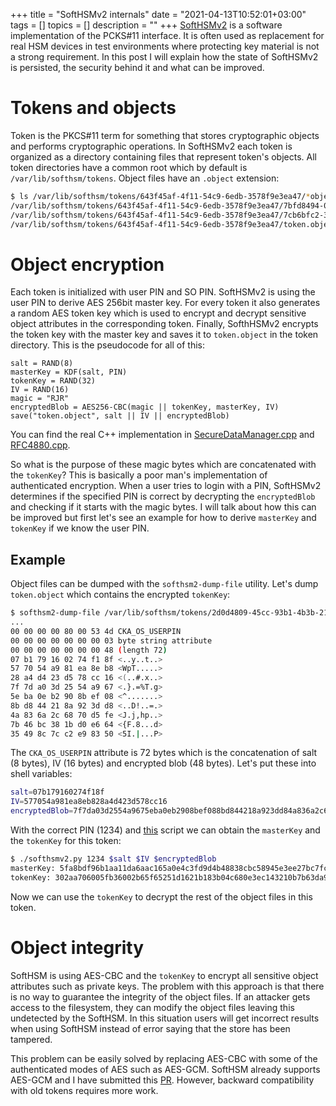 +++
title = "SoftHSMv2 internals"
date = "2021-04-13T10:52:01+03:00"
tags = []
topics = []
description = ""
+++
[SoftHSMv2](https://github.com/opendnssec/SoftHSMv2) is a software implementation of the PCKS#11 interface.
It is often used as replacement for real HSM devices in test environments where protecting key material is not a strong requirement.
In this post I will explain how the state of SoftHSMv2 is persisted, the security behind it and what can be improved.


Tokens and objects
===
Token is the PKCS#11 term for something that stores cryptographic objects and performs cryptographic operations.
In SoftHSMv2 each token is organized as a directory containing files that represent token's objects.
All token directories have a common root which by default is `/var/lib/softhsm/tokens`.
Object files have an `.object` extension:

```sh
$ ls /var/lib/softhsm/tokens/643f45af-4f11-54c9-6edb-3578f9e3ea47/*object
/var/lib/softhsm/tokens/643f45af-4f11-54c9-6edb-3578f9e3ea47/7bfd8494-0a71-a984-cb8e-97dd6036dce8.object
/var/lib/softhsm/tokens/643f45af-4f11-54c9-6edb-3578f9e3ea47/7cb6bfc2-3526-18fe-1c02-f45a94e482c4.object
/var/lib/softhsm/tokens/643f45af-4f11-54c9-6edb-3578f9e3ea47/token.object
```

Object encryption
===
Each token is initialized with user PIN and SO PIN. SoftHSMv2 is using the user PIN to derive AES 256bit master key.
For every token it also generates a random AES token key which is used to encrypt and decrypt sensitive object attributes in the corresponding token.
Finally, SofthHSMv2 encrypts the token key with the master key and saves it to `token.object` in the token directory.
This is the pseudocode for all of this:

```
salt = RAND(8)
masterKey = KDF(salt, PIN)
tokenKey = RAND(32)
IV = RAND(16)
magic = "RJR"
encryptedBlob = AES256-CBC(magic || tokenKey, masterKey, IV)
save("token.object", salt || IV || encryptedBlob)
```
You can find the real C++ implementation in [SecureDataManager.cpp](https://github.com/opendnssec/SoftHSMv2/blob/develop/src/lib/data_mgr/SecureDataManager.cpp) and [RFC4880.cpp](https://github.com/opendnssec/SoftHSMv2/blob/develop/src/lib/data_mgr/RFC4880.cpp).

So what is the purpose of these magic bytes which are concatenated with the `tokenKey`? This is basically a poor man's implementation of authenticated encryption.
When a user tries to login with a PIN, SoftHSMv2 determines if the specified PIN is correct by decrypting the `encryptedBlob` and checking if it starts with the magic bytes.
I will talk about how this can be improved but first let's see an example for how to derive `masterKey` and `tokenKey` if we know the user PIN.

Example
---
Object files can be dumped with the `softhsm2-dump-file` utility. Let's dump `token.object` which contains the encrypted `tokenKey`:

```sh
$ softhsm2-dump-file /var/lib/softhsm/tokens/2d0d4809-45cc-93b1-4b3b-21ef36a33837/token.object
...
00 00 00 00 80 00 53 4d CKA_OS_USERPIN
00 00 00 00 00 00 00 03 byte string attribute
00 00 00 00 00 00 00 48 (length 72)
07 b1 79 16 02 74 f1 8f <..y..t..>
57 70 54 a9 81 ea 8e b8 <WpT.....>
28 a4 d4 23 d5 78 cc 16 <(..#.x..>
7f 7d a0 3d 25 54 a9 67 <.}.=%T.g>
5e ba 0e b2 90 8b ef 08 <^.......>
8b d8 44 21 8a 92 3d d8 <..D!..=.>
4a 83 6a 2c 68 70 d5 fe <J.j,hp..>
7b 46 bc 38 1b d0 e6 64 <{F.8...d>
35 49 8c 7c c2 e9 83 50 <5I.|...P>
```

The `CKA_OS_USERPIN` attribute is 72 bytes which is the concatenation of salt (8 bytes), IV (16 bytes) and encrypted blob (48 bytes).
Let's put these into shell variables:

```sh
salt=07b179160274f18f
IV=577054a981ea8eb828a4d423d578cc16
encryptedBlob=7f7da03d2554a9675eba0eb2908bef088bd844218a923dd84a836a2c6870d5fe7b46bc381bd0e66435498c7cc2e98350
```

With the correct PIN (1234) and [this](https://gist.github.com/rgerganov/fa58a7308c5d25f6652a0f25196d4181) script
we can obtain the `masterKey` and the `tokenKey` for this token:

```sh
$ ./softhsmv2.py 1234 $salt $IV $encryptedBlob
masterKey: 5fa8bdf96b1aa11da6aac165a0e4c3fd9d4b48838cbc58945e3ee27bc7fcf281
tokenKey: 302aa706005fb36002b65f65251d1621b183b04c680e3ec143210b7b63da9b85
```

Now we can use the `tokenKey` to decrypt the rest of the object files in this token.

Object integrity
===
SoftHSM is using AES-CBC and the `tokenKey` to encrypt all sensitive object attributes such as private keys.
The problem with this approach is that there is no way to guarantee the integrity of the object files.
If an attacker gets access to the filesystem, they can modify the object files leaving this undetected by the SoftHSM.
In this situation users will get incorrect results when using SoftHSM instead of error saying that the store has been tampered.

This problem can be easily solved by replacing AES-CBC with some of the authenticated modes of AES such as AES-GCM.
SoftHSM already supports AES-GCM and I have submitted this [PR](https://github.com/opendnssec/SoftHSMv2/pull/627).
However, backward compatibility with old tokens requires more work.

